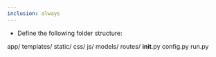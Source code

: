 ```yaml
---
inclusion: always
---
```

- Define the following folder structure:

app/
  templates/
  static/
    css/
    js/
  models/
  routes/
  __init__.py
config.py
run.py

